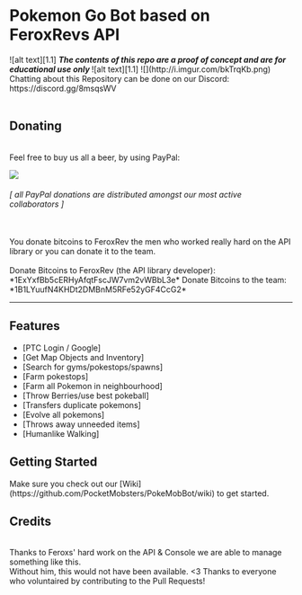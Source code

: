 <!-- define warning icon -->
[1.1]: http://i.imgur.com/M4fJ65n.png (ATTENTION)
[1.2]: http://i.imgur.com/NNcGs1n.png (BTC)
<!-- title -->
<h1>Pokemon Go Bot based on FeroxRevs API</h1>
<!-- disclaimer -->
![alt text][1.1] <strong><em> The contents of this repo are a proof of concept and are for educational use only </em></strong> ![alt text][1.1]
![](http://i.imgur.com/bkTrqKb.png)
<br>
Chatting about this Repository can be done on our Discord: https://discord.gg/8msqsWV <br/>
<br>
<h2><a name="donating">Donating</a></h2>
<br>
<a name="paypal">Feel free to buy us all a beer, by using PayPal:</a>

[![](https://camo.githubusercontent.com/bce14c8e2e39ba0464551b34602b4c60c182526b/68747470733a2f2f7777772e70617970616c6f626a656374732e636f6d2f656e5f55532f692f62746e2f62746e5f646f6e6174655f4c472e676966)](https://www.paypal.com/cgi-bin/webscr?cmd=_s-xclick&hosted_button_id=8JTWE86JC7UT6)<br/>

<h6><em>[ all PayPal donations are distributed amongst our most active collaborators ]</em></h6><br/>
You donate bitcoins to FeroxRev the men who worked really hard on the API library or you can donate it to the team.<br/><br/>
<a name="btc">Donate Bitcoins to FeroxRev (the API library developer): *1ExYxfBb5cERHyAfqtFscJW7vm2vWBbL3e*</a>
<a name="btc">Donate Bitcoins to the team: *1B1LYuufN4KHDt2DMBnM5RFe52yGF4CcG2*</a><br/>



<hr/>

<h2><a name="features">Features</a></h2>

 - [PTC Login / Google]
 - [Get Map Objects and Inventory]
 - [Search for gyms/pokestops/spawns]
 - [Farm pokestops]
 - [Farm all Pokemon in neighbourhood]
 - [Throw Berries/use best pokeball]
 - [Transfers duplicate pokemons]
 - [Evolve all pokemons]
 - [Throws away unneeded items]
 - [Humanlike Walking]

<h2><a name="getting-started">Getting Started</a></h2>
Make sure you check out our [Wiki](https://github.com/PocketMobsters/PokeMobBot/wiki) to get started.
<br/>
<h2><a name="credits">Credits</a></h2><br/>
Thanks to Feroxs' hard work on the API & Console we are able to manage something like this.<br/>
Without him, this would not have been available. <3
Thanks to everyone who voluntaired by contributing to the Pull Requests!
